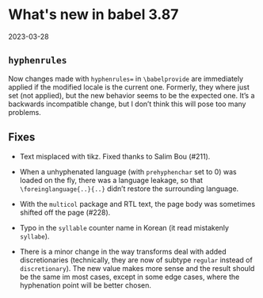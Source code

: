 # What's new in babel 3.87

2023-03-28

## `hyphenrules`

Now changes made with `hyphenrules=` in `\babelprovide` are immediately
applied if the modified locale is the current one. Formerly, they where
just set (not applied), but the new behavior seems to be the expected
one. It’s a backwards incompatible change, but I don’t think this will
pose too many problems.

## Fixes

* Text misplaced with tikz. Fixed thanks to Salim Bou (#211).

* When a unhyphenated language (with `prehyphenchar` set to 0) was loaded
on the fly, there was a language leakage, so that `\foreinglanguage{..}{..}`
didn’t restore the surrounding language.

* With the `multicol` package and RTL text, the page body was sometimes
shifted off the page (#228).

* Typo in the `syllable` counter name in Korean (it read mistakenly
`syllabe`).

* There is a minor change in the way transforms deal with added
discretionaries (technically, they are now of subtype `regular` instead
of `discretionary`). The new value makes more sense and the result
should be the same im most cases, except in some edge cases, where the
hyphenation point will be better chosen.

